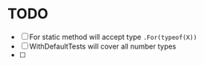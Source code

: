 # TODO

- [ ] For static method will accept type `.For(typeof(X))`
- [ ] WithDefaultTests will cover all number types
- [ ] 
